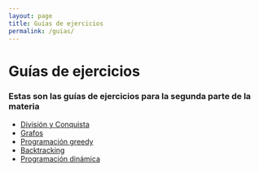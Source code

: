 ```yaml
---
layout: page
title: Guías de ejercicios
permalink: /guias/
---
```


Guías de ejercicios
=======

### Estas son las guías de ejercicios para la segunda parte de la materia

* [División y Conquista](dyc)
* [Grafos](grafos)
* [Programación greedy](greedy)
* [Backtracking](backtracking)
* [Programación dinámica](pd)

